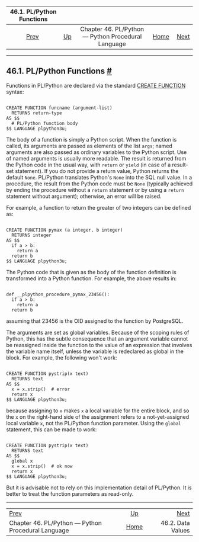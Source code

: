 <!--?xml version="1.0" encoding="UTF-8" standalone="no"?-->

|                          46.1. PL/Python Functions                          |                                                                          |                                                    |                                                       |                                                 |
| :-------------------------------------------------------------------------: | :----------------------------------------------------------------------- | :------------------------------------------------: | ----------------------------------------------------: | ----------------------------------------------: |
| [Prev](plpython.html "Chapter 46. PL/Python — Python Procedural Language")  | [Up](plpython.html "Chapter 46. PL/Python — Python Procedural Language") | Chapter 46. PL/Python — Python Procedural Language | [Home](index.html "PostgreSQL 17devel Documentation") |  [Next](plpython-data.html "46.2. Data Values") |

***

## 46.1. PL/Python Functions [#](#PLPYTHON-FUNCS)

Functions in PL/Python are declared via the standard [CREATE FUNCTION](sql-createfunction.html "CREATE FUNCTION") syntax:

```

CREATE FUNCTION funcname (argument-list)
  RETURNS return-type
AS $$
  # PL/Python function body
$$ LANGUAGE plpython3u;
```

The body of a function is simply a Python script. When the function is called, its arguments are passed as elements of the list `args`; named arguments are also passed as ordinary variables to the Python script. Use of named arguments is usually more readable. The result is returned from the Python code in the usual way, with `return` or `yield` (in case of a result-set statement). If you do not provide a return value, Python returns the default `None`. PL/Python translates Python's `None` into the SQL null value. In a procedure, the result from the Python code must be `None` (typically achieved by ending the procedure without a `return` statement or by using a `return` statement without argument); otherwise, an error will be raised.

For example, a function to return the greater of two integers can be defined as:

```

CREATE FUNCTION pymax (a integer, b integer)
  RETURNS integer
AS $$
  if a > b:
    return a
  return b
$$ LANGUAGE plpython3u;
```

The Python code that is given as the body of the function definition is transformed into a Python function. For example, the above results in:

```

def __plpython_procedure_pymax_23456():
  if a > b:
    return a
  return b
```

assuming that 23456 is the OID assigned to the function by PostgreSQL.

The arguments are set as global variables. Because of the scoping rules of Python, this has the subtle consequence that an argument variable cannot be reassigned inside the function to the value of an expression that involves the variable name itself, unless the variable is redeclared as global in the block. For example, the following won't work:

```

CREATE FUNCTION pystrip(x text)
  RETURNS text
AS $$
  x = x.strip()  # error
  return x
$$ LANGUAGE plpython3u;
```

because assigning to `x` makes `x` a local variable for the entire block, and so the `x` on the right-hand side of the assignment refers to a not-yet-assigned local variable `x`, not the PL/Python function parameter. Using the `global` statement, this can be made to work:

```

CREATE FUNCTION pystrip(x text)
  RETURNS text
AS $$
  global x
  x = x.strip()  # ok now
  return x
$$ LANGUAGE plpython3u;
```

But it is advisable not to rely on this implementation detail of PL/Python. It is better to treat the function parameters as read-only.

***

|                                                                             |                                                                          |                                                 |
| :-------------------------------------------------------------------------- | :----------------------------------------------------------------------: | ----------------------------------------------: |
| [Prev](plpython.html "Chapter 46. PL/Python — Python Procedural Language")  | [Up](plpython.html "Chapter 46. PL/Python — Python Procedural Language") |  [Next](plpython-data.html "46.2. Data Values") |
| Chapter 46. PL/Python — Python Procedural Language                          |           [Home](index.html "PostgreSQL 17devel Documentation")          |                               46.2. Data Values |
